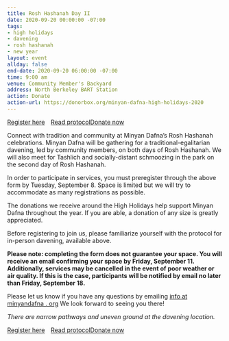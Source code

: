 ```yaml
---
title: Rosh Hashanah Day II
date: 2020-09-20 00:00:00 -07:00
tags:
- high holidays
- davening
- rosh hashanah
- new year
layout: event
allday: false
end-date: 2020-09-20 06:00:00 -07:00
time: 9:00 am
venue: Community Member's Backyard
address: North Berkeley BART Station
action: Donate
action-url: https://donorbox.org/minyan-dafna-high-holidays-2020
---
```

<a href="https://airtable.com/shr3mj5cEGbYWbmDq" style="margin-right: 10px" class="btn btn-primary">Register here</a> <a href="https://drive.google.com/file/d/1t23nqmhT_YMNdMy55NP2aKRXUYm0c6gg/view?usp=sharing" target="_blank" class="btn btn-secondary">Read protocol</a><a href="https://donorbox.org/minyan-dafna-high-holidays-2020" target="_blank" class="btn btn-primary">Donate now</a>


Connect with tradition and community at Minyan Dafna’s Rosh Hashanah celebrations.
Minyan Dafna will be gathering for a traditional-egalitarian davening, led by community members, on both days of Rosh Hashanah. We will also meet for Tashlich and socially-distant schmoozing in the park on the second day of Rosh Hashanah.

In order to participate in services, you must preregister through the above form by Tuesday, September 8. Space is limited but we will try to accommodate as many registrations as possible.

The donations we receive around the High Holidays help support Minyan Dafna throughout the year. If you are able, a donation of any size is greatly appreciated.

Before registering to join us, please familiarize yourself with the protocol for in-person davening, available above.

**Please note: completing the form does not guarantee your space. You will receive an email confirming your space by Friday, September 11. Additionally, services may be cancelled in the event of poor weather or air quality. If this is the case, participants will be notified by email no later than Friday, September 18.**

Please let us know if you have any questions by emailing [info at minyandafna . org](mailto:info@minyandafna.org)
We look forward to seeing you there!

_There are narrow pathways and uneven ground at the davening location._

<a href="https://airtable.com/shr3mj5cEGbYWbmDq" style="margin-right: 10px" class="btn btn-primary">Register here</a> <a href="https://drive.google.com/file/d/1t23nqmhT_YMNdMy55NP2aKRXUYm0c6gg/view?usp=sharing" target="_blank" class="btn btn-secondary">Read protocol</a><a href="https://donorbox.org/minyan-dafna-high-holidays-2020" target="_blank" class="btn btn-primary">Donate now</a>
